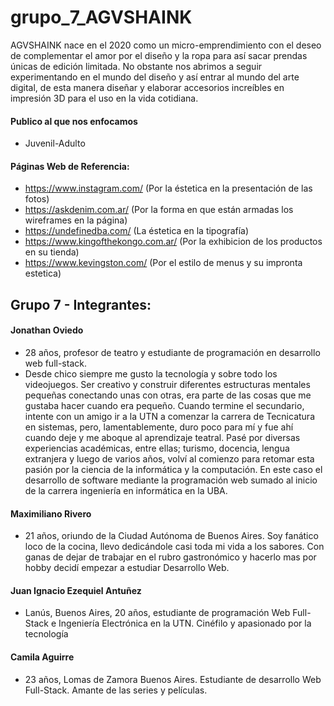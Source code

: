 # grupo_7_AGVSHAINK


AGVSHAINK nace en el 2020 como un micro-emprendimiento con el deseo de complementar el amor por el diseño y la ropa para así sacar prendas únicas de edición limitada.  No obstante nos abrimos a seguir experimentando en el mundo del diseño y así entrar al mundo del arte digital, de esta manera diseñar y elaborar accesorios increíbles en impresión 3D para el uso en la vida cotidiana.

#### Publico al que nos enfocamos
- Juvenil-Adulto

#### Páginas Web de Referencia:
- https://www.instagram.com/ (Por la éstetica en la presentación de las fotos)
- https://askdenim.com.ar/ (Por la forma en que están armadas los wireframes en la página)
- https://undefinedba.com/ (La éstetica en la tipografía)
- https://www.kingofthekongo.com.ar/ (Por la exhibicion de los productos en su tienda)
- https://www.kevingston.com/ (Por el estilo de menus y su impronta estetica)



## Grupo 7 - Integrantes:

#### Jonathan Oviedo

- 28 años, profesor de teatro y estudiante de programación en desarrollo web full-stack.
- Desde chico siempre me gusto la tecnología y sobre todo los videojuegos. Ser creativo y construir diferentes estructuras mentales pequeñas conectando unas con otras, era parte de las cosas que me gustaba hacer cuando era pequeño.
Cuando termine el secundario, intente con un amigo ir a la UTN a comenzar la carrera de Tecnicatura en sistemas, pero, lamentablemente, duro poco para mí y fue ahí cuando deje y me aboque al aprendizaje teatral. Pasé por diversas experiencias académicas, entre ellas; turismo, docencia, lengua extranjera y luego de varios años, volví al comienzo para retomar esta pasión por la ciencia de la informática y la computación. En este caso el desarrollo de software mediante la programación web sumado al inicio de la carrera ingeniería en informática en la UBA.

#### Maximiliano Rivero

- 21 años, oriundo de la Ciudad Autónoma de Buenos Aires. Soy fanático loco de la cocina, llevo dedicándole casi toda mi vida a los sabores. Con ganas de dejar de trabajar en el rubro gastronómico y hacerlo mas por hobby decidí empezar a estudiar Desarrollo Web.

#### Juan Ignacio Ezequiel Antuñez

- Lanús, Buenos Aires, 20 años, estudiante de programación Web Full-Stack e Ingeniería Electrónica en la UTN. Cinéfilo y apasionado por la tecnología 

#### Camila Aguirre

- 23 años, Lomas de Zamora Buenos Aires. Estudiante de desarrollo Web Full-Stack. Amante de las series y películas.
